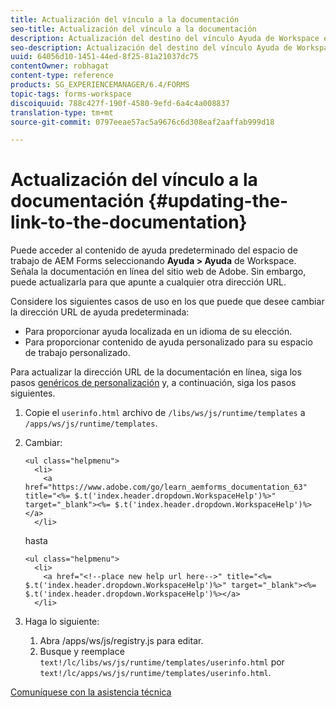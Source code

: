```yaml
---
title: Actualización del vínculo a la documentación
seo-title: Actualización del vínculo a la documentación
description: Actualización del destino del vínculo Ayuda de Workspace en el espacio de trabajo de AEM Forms para que apunte al vínculo de documentación personalizado.
seo-description: Actualización del destino del vínculo Ayuda de Workspace en el espacio de trabajo de AEM Forms para que apunte al vínculo de documentación personalizado.
uuid: 64056d10-1451-44ed-8f25-81a21037dc75
contentOwner: robhagat
content-type: reference
products: SG_EXPERIENCEMANAGER/6.4/FORMS
topic-tags: forms-workspace
discoiquuid: 788c427f-190f-4580-9efd-6a4c4a008837
translation-type: tm+mt
source-git-commit: 0797eeae57ac5a9676c6d308eaf2aaffab999d18

---
```



# Actualización del vínculo a la documentación {#updating-the-link-to-the-documentation}

Puede acceder al contenido de ayuda predeterminado del espacio de trabajo de AEM Forms seleccionando **Ayuda > Ayuda** de Workspace. Señala la documentación en línea del sitio web de Adobe. Sin embargo, puede actualizarla para que apunte a cualquier otra dirección URL.

Considere los siguientes casos de uso en los que puede que desee cambiar la dirección URL de ayuda predeterminada:

* Para proporcionar ayuda localizada en un idioma de su elección.
* Para proporcionar contenido de ayuda personalizado para su espacio de trabajo personalizado.

Para actualizar la dirección URL de la documentación en línea, siga los pasos [genéricos de personalización](/help/forms/using/generic-steps-html-workspace-customization.md) y, a continuación, siga los pasos siguientes.

1. Copie el `userinfo.html` archivo de `/libs/ws/js/runtime/templates` a `/apps/ws/js/runtime/templates`.
1. Cambiar:

   ```
   <ul class="helpmenu">
     <li>            
       <a href="https://www.adobe.com/go/learn_aemforms_documentation_63" title="<%= $.t('index.header.dropdown.WorkspaceHelp')%>" target="_blank"><%= $.t('index.header.dropdown.WorkspaceHelp')%></a>
     </li>
   ```

   hasta

   ```
   <ul class="helpmenu">
     <li>            
       <a href="<!--place new help url here-->" title="<%= $.t('index.header.dropdown.WorkspaceHelp')%>" target="_blank"><%= $.t('index.header.dropdown.WorkspaceHelp')%></a>
     </li>
   ```

1. Haga lo siguiente:

   1. Abra /apps/ws/js/registry.js para editar.
   1. Busque y reemplace `text!/lc/libs/ws/js/runtime/templates/userinfo.html` por `text!/lc/apps/ws/js/runtime/templates/userinfo.html`.

[Comuníquese con la asistencia técnica](https://www.adobe.com/account/sign-in.supportportal.html)
